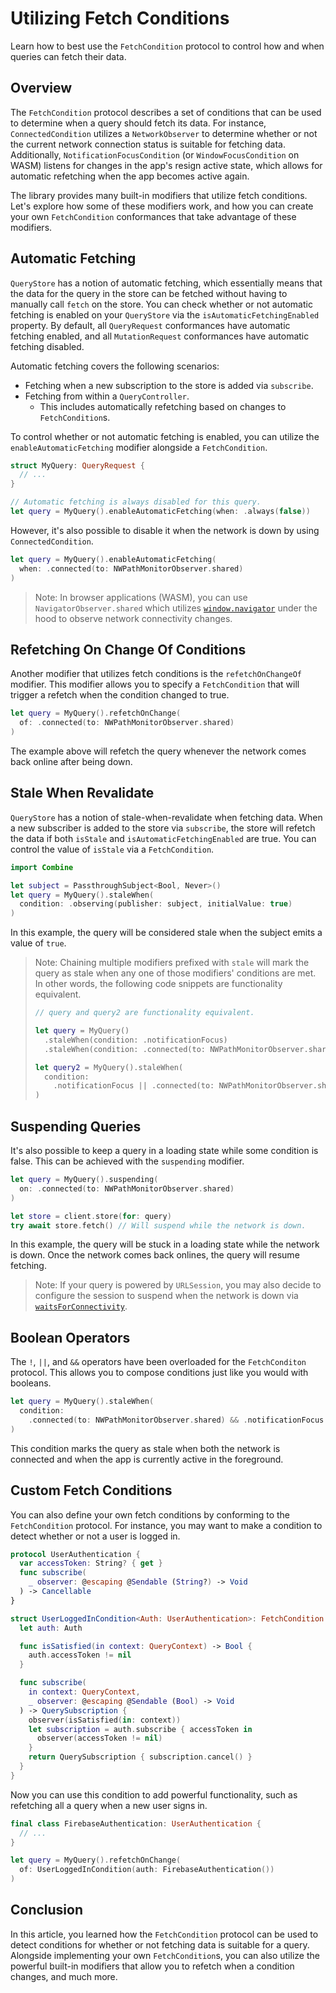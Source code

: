 # Utilizing Fetch Conditions

Learn how to best use the `FetchCondition` protocol to control how and when queries can fetch their data.

## Overview

The `FetchCondition` protocol describes a set of conditions that can be used to determine when a query should fetch its data. For instance, `ConnectedCondition` utilizes a `NetworkObserver` to determine whether or not the current network connection status is suitable for fetching data. Additionally, `NotificationFocusCondition` (or `WindowFocusCondition` on WASM) listens for changes in the app's resign active state, which allows for automatic refetching when the app becomes active again.

The library provides many built-in modifiers that utilize fetch conditions. Let's explore how some of these modifiers work, and how you can create your own `FetchCondition` conformances that take advantage of these modifiers.

## Automatic Fetching

`QueryStore` has a notion of automatic fetching, which essentially means that the data for the query in the store can be fetched without having to manually call `fetch` on the store. You can check whether or not automatic fetching is enabled on your `QueryStore` via the `isAutomaticFetchingEnabled` property. By default, all `QueryRequest` conformances have automatic fetching enabled, and all `MutationRequest` conformances have automatic fetching disabled.

Automatic fetching covers the following scenarios:
- Fetching when a new subscription to the store is added via `subscribe`.
- Fetching from within a `QueryController`.
  - This includes automatically refetching based on changes to `FetchCondition`s.

To control whether or not automatic fetching is enabled, you can utilize the `enableAutomaticFetching` modifier alongside a `FetchCondition`.

```swift
struct MyQuery: QueryRequest {
  // ...
}

// Automatic fetching is always disabled for this query.
let query = MyQuery().enableAutomaticFetching(when: .always(false))
```

However, it's also possible to disable it when the network is down by using `ConnectedCondition`.

```swift
let query = MyQuery().enableAutomaticFetching(
  when: .connected(to: NWPathMonitorObserver.shared)
)
```

> Note: In browser applications (WASM), you can use `NavigatorObserver.shared` which utilizes [`window.navigator`](https://developer.mozilla.org/en-US/docs/Web/API/Navigator) under the hood to observe network connectivity changes.

## Refetching On Change Of Conditions

Another modifier that utilizes fetch conditions is the `refetchOnChangeOf` modifier. This modifier allows you to specify a `FetchCondition` that will trigger a refetch when the condition changed to true.

```swift
let query = MyQuery().refetchOnChange(
  of: .connected(to: NWPathMonitorObserver.shared)
)
```

The example above will refetch the query whenever the network comes back online after being down.

## Stale When Revalidate

`QueryStore` has a notion of stale-when-revalidate when fetching data. When a new subscriber is added to the store via `subscribe`, the store will refetch the data if both `isStale` and `isAutomaticFetchingEnabled` are true. You can control the value of `isStale` via a `FetchCondition`.

```swift
import Combine

let subject = PassthroughSubject<Bool, Never>()
let query = MyQuery().staleWhen(
  condition: .observing(publisher: subject, initialValue: true)
)
```

In this example, the query will be considered stale when the subject emits a value of `true`.

> Note: Chaining multiple modifiers prefixed with `stale` will mark the query as stale when any one of those modifiers' conditions are met. In other words, the following code snippets are functionality equivalent.
> ```swift
> // query and query2 are functionality equivalent.
>
> let query = MyQuery()
>   .staleWhen(condition: .notificationFocus)
>   .staleWhen(condition: .connected(to: NWPathMonitorObserver.shared))
>
> let query2 = MyQuery().staleWhen(
>   condition:
>     .notificationFocus || .connected(to: NWPathMonitorObserver.shared)
> )
> ```

## Suspending Queries

It's also possible to keep a query in a loading state while some condition is false. This can be achieved with the `suspending` modifier.

```swift
let query = MyQuery().suspending(
  on: .connected(to: NWPathMonitorObserver.shared)
)

let store = client.store(for: query)
try await store.fetch() // Will suspend while the network is down.
```

In this example, the query will be stuck in a loading state while the network is down. Once the network comes back onlines, the query will resume fetching.

> Note: If your query is powered by `URLSession`, you may also decide to configure the session to suspend when the network is down via [`waitsForConnectivity`](https://developer.apple.com/documentation/foundation/urlsessionconfiguration/2908812-waitsforconnectivity).

## Boolean Operators

The `!`, `||`, and `&&` operators have been overloaded for the `FetchConditon` protocol. This allows you to compose conditions just like you would with booleans.

```swift
let query = MyQuery().staleWhen(
  condition:
    .connected(to: NWPathMonitorObserver.shared) && .notificationFocus
)
```

This condition marks the query as stale when both the network is connected and when the app is currently active in the foreground.

## Custom Fetch Conditions

You can also define your own fetch conditions by conforming to the `FetchCondition` protocol. For instance, you may want to make a condition to detect whether or not a user is logged in.

```swift
protocol UserAuthentication {
  var accessToken: String? { get }
  func subscribe(
    _ observer: @escaping @Sendable (String?) -> Void
  ) -> Cancellable
}

struct UserLoggedInCondition<Auth: UserAuthentication>: FetchCondition {
  let auth: Auth

  func isSatisfied(in context: QueryContext) -> Bool {
    auth.accessToken != nil
  }

  func subscribe(
    in context: QueryContext,
    _ observer: @escaping @Sendable (Bool) -> Void
  ) -> QuerySubscription {
    observer(isSatisfied(in: context))
    let subscription = auth.subscribe { accessToken in
      observer(accessToken != nil)
    }
    return QuerySubscription { subscription.cancel() }
  }
}
```

Now you can use this condition to add powerful functionality, such as refetching all a query when a new user signs in.

```swift
final class FirebaseAuthentication: UserAuthentication {
  // ...
}

let query = MyQuery().refetchOnChange(
  of: UserLoggedInCondition(auth: FirebaseAuthentication())
)
```

## Conclusion

In this article, you learned how the `FetchCondition` protocol can be used to detect conditions for whether or not fetching data is suitable for a query. Alongside implementing your own `FetchCondition`s, you can also utilize the powerful built-in modifiers that allow you to refetch when a condition changes, and much more.
